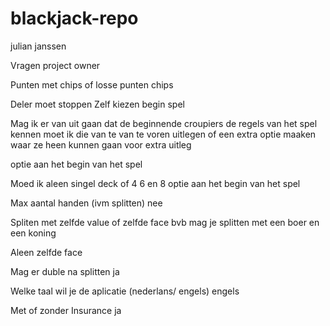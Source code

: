 # blackjack-repo

julian janssen


Vragen project owner 

Punten met chips of losse punten 
chips

Deler moet stoppen 
Zelf kiezen begin spel

Mag ik er van uit gaan dat de beginnende croupiers de regels van het spel kennen moet ik die van te van te voren uitlegen of een extra optie maaken waar ze heen kunnen gaan voor extra uitleg 

optie aan het begin van het spel


Moed ik aleen singel deck of 4 6 en 8
optie aan het begin van het spel

Max aantal handen (ivm splitten)
nee

Spliten met zelfde value of zelfde face bvb mag je splitten met een boer en een koning

Aleen zelfde face

Mag er duble na splitten 
ja

Welke taal wil je de aplicatie (nederlans/ engels)
engels

Met of zonder Insurance
ja
